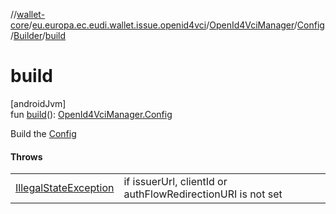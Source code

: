 //[wallet-core](../../../../../index.md)/[eu.europa.ec.eudi.wallet.issue.openid4vci](../../../index.md)/[OpenId4VciManager](../../index.md)/[Config](../index.md)/[Builder](index.md)/[build](build.md)

# build

[androidJvm]\
fun [build](build.md)(): [OpenId4VciManager.Config](../index.md)

Build the [Config](../index.md)

#### Throws

| | |
|---|---|
| [IllegalStateException](https://kotlinlang.org/api/latest/jvm/stdlib/kotlin/-illegal-state-exception/index.html) | if issuerUrl, clientId or authFlowRedirectionURI is not set |
